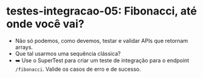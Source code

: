 # testes-integracao-05: Fibonacci, até onde você vai?

- Não só podemos, como devemos, testar e validar APIs que retornam arrays.
- Que tal usarmos uma sequência clássica?
- ➡️ Use o SuperTest para criar um teste de integração para o endpoint `/fibonacci`. Valide os casos de erro e de sucesso.